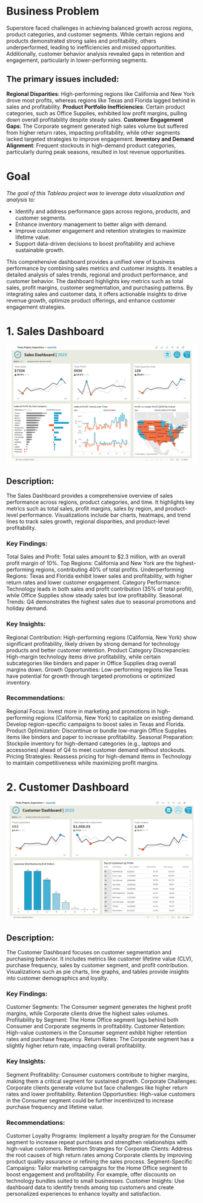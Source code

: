 # Business Problem
Superstore faced challenges in achieving balanced growth across regions, product categories, and customer segments. While certain regions and products demonstrated strong sales and profitability, others underperformed, leading to inefficiencies and missed opportunities. Additionally, customer behavior analysis revealed gaps in retention and engagement, particularly in lower-performing segments.

## The primary issues included:

**Regional Disparities**: High-performing regions like California and New York drove most profits, whereas regions like Texas and Florida lagged behind in sales and profitability.
**Product Portfolio Inefficiencies**: Certain product categories, such as Office Supplies, exhibited low profit margins, pulling down overall profitability despite steady sales.
**Customer Engagement Gaps**: The Corporate segment generated high sales volume but suffered from higher return rates, impacting profitability, while other segments lacked targeted strategies to improve engagement.
**Inventory and Demand Alignment**: Frequent stockouts in high-demand product categories, particularly during peak seasons, resulted in lost revenue opportunities.

# Goal
*The goal of this Tableau project was to leverage data visualization and analysis to:*

* Identify and address performance gaps across regions, products, and customer segments.
* Enhance inventory management to better align with demand.
* Improve customer engagement and retention strategies to maximize lifetime value.
* Support data-driven decisions to boost profitability and achieve sustainable growth.

This comprehensive dashboard provides a unified view of business performance by combining sales metrics and customer insights. It enables a detailed analysis of sales trends, regional and product performance, and customer behavior. The dashboard highlights key metrics such as total sales, profit margins, customer segmentation, and purchasing patterns. By integrating sales and customer data, it offers actionable insights to drive revenue growth, optimize product offerings, and enhance customer engagement strategies.

# 1. Sales Dashboard

![Sales Dashboard](Superstore_Dashboard.png)

## Description:
The Sales Dashboard provides a comprehensive overview of sales performance across regions, product categories, and time. It highlights key metrics such as total sales, profit margins, sales by region, and product-level performance. Visualizations include bar charts, heatmaps, and trend lines to track sales growth, regional disparities, and product-level profitability.

### Key Findings:
Total Sales and Profit: Total sales amount to $2.3 million, with an overall profit margin of 10%.
Top Regions: California and New York are the highest-performing regions, contributing 40% of total profits.
Underperforming Regions: Texas and Florida exhibit lower sales and profitability, with higher return rates and lower customer engagement.
Category Performance: Technology leads in both sales and profit contribution (35% of total profit), while Office Supplies show steady sales but low profitability.
Seasonal Trends: Q4 demonstrates the highest sales due to seasonal promotions and holiday demand.

### Key Insights:
Regional Contribution: High-performing regions (California, New York) show significant profitability, likely driven by strong demand for technology products and better customer retention.
Product Category Discrepancies: High-margin technology items drive profitability, while certain subcategories like binders and paper in Office Supplies drag overall margins down.
Growth Opportunities: Low-performing regions like Texas have potential for growth through targeted promotions or optimized inventory.

### Recommendations:
Regional Focus: Invest more in marketing and promotions in high-performing regions (California, New York) to capitalize on existing demand. Develop region-specific campaigns to boost sales in Texas and Florida.
Product Optimization: Discontinue or bundle low-margin Office Supplies items like binders and paper to increase profitability.
Seasonal Preparation: Stockpile inventory for high-demand categories (e.g., laptops and accessories) ahead of Q4 to meet customer demand without stockouts.
Pricing Strategies: Reassess pricing for high-demand items in Technology to maintain competitiveness while maximizing profit margins.

# 2. Customer Dashboard

![Customer Dashboard](Customer_Dashboard.png)

## Description:
The Customer Dashboard focuses on customer segmentation and purchasing behavior. It includes metrics like customer lifetime value (CLV), purchase frequency, sales by customer segment, and profit contribution. Visualizations such as pie charts, line graphs, and tables provide insights into customer demographics and loyalty.

### Key Findings:
Customer Segments: The Consumer segment generates the highest profit margins, while Corporate clients drive the highest sales volumes.
Profitability by Segment: The Home Office segment lags behind both Consumer and Corporate segments in profitability.
Customer Retention: High-value customers in the Consumer segment exhibit higher retention rates and purchase frequency.
Return Rates: The Corporate segment has a slightly higher return rate, impacting overall profitability.

### Key Insights:
Segment Profitability: Consumer customers contribute to higher margins, making them a critical segment for sustained growth.
Corporate Challenges: Corporate clients generate volume but face challenges like higher return rates and lower profitability.
Retention Opportunities: High-value customers in the Consumer segment could be further incentivized to increase purchase frequency and lifetime value.

### Recommendations:
Customer Loyalty Programs: Implement a loyalty program for the Consumer segment to increase repeat purchases and strengthen relationships with high-value customers.
Retention Strategies for Corporate Clients: Address the root causes of high return rates among Corporate clients by improving product quality assurance or refining the sales process.
Segment-Specific Campaigns: Tailor marketing campaigns for the Home Office segment to boost engagement and profitability. For example, offer discounts on technology bundles suited to small businesses.
Customer Insights: Use dashboard data to identify trends among top customers and create personalized experiences to enhance loyalty and satisfaction.
